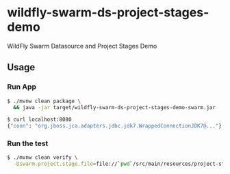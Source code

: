 # wildfly-swarm-ds-project-stages-demo

WildFly Swarm Datasource and Project Stages Demo

## Usage

### Run App

``` sh
$ ./mvnw clean package \
  && java -jar target/wildfly-swarm-ds-project-stages-demo-swarm.jar
```

``` sh
$ curl localhost:8080 
{"conn": "org.jboss.jca.adapters.jdbc.jdk7.WrappedConnectionJDK7@..."}
```

### Run the test

``` sh
$ ./mvnw clean verify \
  -Dswarm.project.stage.file=file://`pwd`/src/main/resources/project-stages.yml
```
